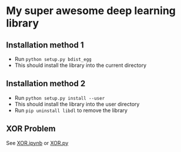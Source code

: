 # My super awesome deep learning library

## Installation method 1
 - Run `python setup.py bdist_egg`
 - This should install the library into the current directory
## Installation method 2
 - Run `python setup.py install --user`
 - This should install the library into the user directory 
 - Run `pip uninstall libdl` to remove the library
## XOR Problem
See [XOR.ipynb](XOR.ipynb) or [XOR.py](XOR.py)